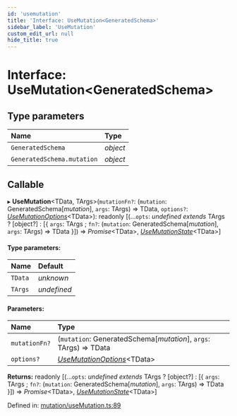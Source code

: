 ```yaml
---
id: 'usemutation'
title: 'Interface: UseMutation<GeneratedSchema>'
sidebar_label: 'UseMutation'
custom_edit_url: null
hide_title: true
---
```


# Interface: UseMutation<GeneratedSchema\>

## Type parameters

| Name                       | Type     |
| :------------------------- | :------- |
| `GeneratedSchema`          | _object_ |
| `GeneratedSchema.mutation` | _object_ |

## Callable

▸ **UseMutation**<TData, TArgs\>(`mutationFn?`: (`mutation`: GeneratedSchema[*mutation*], `args`: TArgs) => TData, `options?`: [_UseMutationOptions_](usemutationoptions.md)<TData\>): readonly [(...`opts`: _undefined_ _extends_ TArgs ? [object?] : [{ `args`: TArgs ; `fn?`: (`mutation`: GeneratedSchema[*mutation*], `args`: TArgs) => TData }]) => _Promise_<TData\>, [_UseMutationState_](usemutationstate.md)<TData\>]

#### Type parameters:

| Name    | Default     |
| :------ | :---------- |
| `TData` | _unknown_   |
| `TArgs` | _undefined_ |

#### Parameters:

| Name          | Type                                                              |
| :------------ | :---------------------------------------------------------------- |
| `mutationFn?` | (`mutation`: GeneratedSchema[*mutation*], `args`: TArgs) => TData |
| `options?`    | [_UseMutationOptions_](usemutationoptions.md)<TData\>             |

**Returns:** readonly [(...`opts`: _undefined_ _extends_ TArgs ? [object?] : [{ `args`: TArgs ; `fn?`: (`mutation`: GeneratedSchema[*mutation*], `args`: TArgs) => TData }]) => _Promise_<TData\>, [_UseMutationState_](usemutationstate.md)<TData\>]

Defined in: [mutation/useMutation.ts:89](https://github.com/gqless/gqless/blob/master/packages/react/src/mutation/useMutation.ts#L89)
